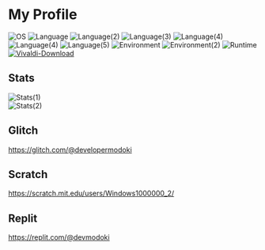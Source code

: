 # My Profile

![OS](https://img.shields.io/badge/OS-Microsoft%20Windows%2011-blue?logo=microsoft&style=flat-square)
![Language](https://img.shields.io/badge/Language-Node.js-brightgreen?logo=node.js&style=flat-square)
![Language(2)](https://img.shields.io/badge/Language(2)-JavaScript-yellow?logo=javascript&style=flat-square)
![Language(3)](https://img.shields.io/badge/Language(3)-TypeScript-blue?logo=typescript&style=flat-square)
![Language(4)](https://img.shields.io/badge/Language(4)-Python-blue?logo=python&style=flat-square)
![Language(4)](https://img.shields.io/badge/Language(4)-CSS-008aed?logo=css3&style=flat-square)
![Language(5)](https://img.shields.io/badge/Language(5)-HTML-orange?logo=html5&style=flat-square)
![Environment](https://img.shields.io/badge/Environment-Heroku-purple?logo=heroku&style=flat-square)
![Environment(2)](https://img.shields.io/badge/Environment(2)-Replit-blue?logo=replit&style=flat-square)
![Runtime](https://img.shields.io/badge/Runtime-Deno-white?logo=deno&style=flat-square)  
[![Vivaldi-Download](https://vivaldi.com/buttons/files/230x50.png)](https://vivaldi.com?pk_campaign=Banners&pk_kwd=230x50)

## Stats
![Stats(1)](https://github-readme-stats.vercel.app/api/?username=developermodoki&theme=tokyonight)  
![Stats(2)](https://github-readme-stats.vercel.app/api/top-langs/?username=developermodoki&layout=compact&theme=tokyonight)

## Glitch
https://glitch.com/@developermodoki

## Scratch
https://scratch.mit.edu/users/Windows1000000_2/

## Replit
https://replit.com/@devmodoki
